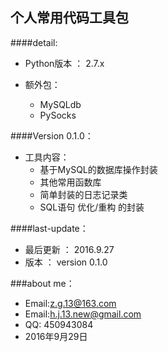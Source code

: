 个人常用代码工具包
--------
####detail:
* Python版本 ： 2.7.x   

* 额外包：
    * MySQLdb
    * PySocks
    
####Version 0.1.0：
* 工具内容：
    * 基于MySQL的数据库操作封装
    * 其他常用函数库
    * 简单封装的日志记录类
    * SQL语句 优化/重构 的封装    
    
####last-update：

* 最后更新 ： 2016.9.27
* 版本     ： version 0.1.0

###about me：

* Email:z.g.13@163.com 
* Email:h.j.13.new@gmail.com
* QQ: 450943084   
* 2016年9月29日
